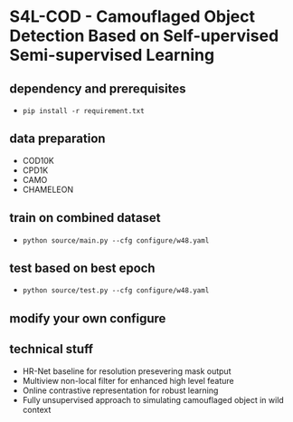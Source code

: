 # S4L-COD - Camouflaged Object Detection Based on Self-upervised Semi-supervised Learning

## dependency and prerequisites
- `pip install -r requirement.txt`

## data preparation
- COD10K
- CPD1K
- CAMO
- CHAMELEON

## train on combined dataset
- `python source/main.py --cfg configure/w48.yaml`

## test based on best epoch
- `python source/test.py --cfg configure/w48.yaml`

## modify your own configure

## technical stuff
- HR-Net baseline for resolution presevering mask output
- Multiview non-local filter for enhanced high level feature
- Online contrastive representation for robust learning
- Fully unsupervised approach to simulating camouflaged object in wild context